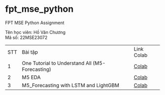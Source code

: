 # fpt_mse_python
FPT MSE Python Assignment

Tên học viên: Hồ Văn Chương </br>
Mã số: 22MSE23072

<table>
  <tr>
    <td>STT</td>
    <td>Bài tập</td>
    <td>Link Colab</td>
  </tr>
    <tr>
    <td>1</td>
    <td>One Tutorial to Understand All (M5-Forecasting)	</td>
    <td><a href="#">Colab</a></td>
  </tr>
    <tr>
    <td>2</td>
    <td>M5 EDA</td>
    <td><a href="#">Colab</a></td>
  </tr>
    <tr>
    <td>3</td>
    <td>M5_Forecasting with LSTM and LightGBM</td>
    <td><a href="#">Colab</a></td>
  </tr>
<table>
